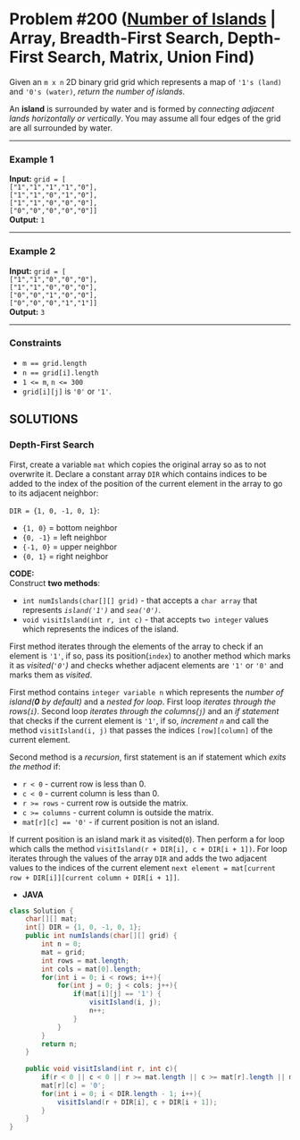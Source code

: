 # Problem #200 ([Number of Islands](https://leetcode.com/problems/number-of-islands) | Array, Breadth-First Search, Depth-First Search, Matrix, Union Find)

Given an `m x n` 2D binary grid grid which represents a map of `'1's (land)` and `'0's (water)`, *return the number of islands*.

An **island** is surrounded by water and is formed by *connecting adjacent lands horizontally or vertically*. You may assume all four edges of the grid are all surrounded by water.

***

### Example 1
**Input:** `grid = [     ` <br/>
  `["1","1","1","1","0"],` <br/>
  `["1","1","0","1","0"],` <br/>
  `["1","1","0","0","0"],` <br/>
  `["0","0","0","0","0"]]` <br/>
**Output:** `1`

***

### Example 2
**Input:** `grid = [` <br/>
  `["1","1","0","0","0"],` <br/>
  `["1","1","0","0","0"],` <br/>
  `["0","0","1","0","0"],` <br/>
  `["0","0","0","1","1"]]` <br/>
**Output:** `3`

***

### Constraints
- `m == grid.length`
- `n == grid[i].length`
- `1 <= m`, `n <= 300`
- `grid[i][j]` is `'0'` or `'1'`.

## SOLUTIONS

### Depth-First Search

First, create a variable `mat` which copies the original array so as to not overwrite it. Declare a constant array `DIR` which contains indices to be added to the index of the position of the current element in the array to go to its adjacent neighbor:

`DIR = {1, 0, -1, 0, 1}`:
- `{1, 0}` = bottom neighbor
- `{0, -1}` = left neighbor
- `{-1, 0}` = upper neighbor
- `{0, 1}` = right neighbor

**CODE:** <br/>
Construct **two methods**:
- `int numIslands(char[][] grid)` - that accepts a `char array` that represents *`island('1')`* and *`sea('0')`*.
- `void visitIsland(int r, int c)` - that accepts `two integer` values which represents the indices of the island.

First method iterates through the elements of the array to check if an element is `'1'`, if so, pass its position(`index`) to another method which marks it as *visited(`'0'`)* and checks whether adjacent elements are `'1'` or `'0'` and marks them as *visited*.

First method contains `integer variable n` which represents the *number of island(**0** by default)* and a *nested for loop*. First loop *iterates through the rows(`i`)*. Second loop *iterates through the columns(`j`)* and an *if statement* that checks if the current element is `'1'`, if so, *increment `n`* and call the method `visitIsland(i, j)` that passes the indices `[row][column]` of the current element.

Second method is a *recursion*, first statement is an if statement which *exits the method* if:
- `r < 0` - current row is less than 0. <br/>
- `c < 0` - current column is less than 0. <br/>
- `r >= rows` - current row is outside the matrix. <br/>
- `c >= columns` - current column is outside the matrix. <br/>
- `mat[r][c] == '0'` - if current position is not an island.

If current position is an island mark it as visited(`0`). Then perform a for loop which calls the method `visitIsland(r + DIR[i], c + DIR[i + 1])`. For loop iterates through the values of the array `DIR` and adds the two adjacent values to the indices of the current element `next element = mat[current row + DIR[i]][current column + DIR[i + 1]]`.

- **JAVA**
```java
class Solution {
    char[][] mat;
    int[] DIR = {1, 0, -1, 0, 1};
    public int numIslands(char[][] grid) {
        int n = 0;
        mat = grid;
        int rows = mat.length;
        int cols = mat[0].length;
        for(int i = 0; i < rows; i++){
            for(int j = 0; j < cols; j++){
                if(mat[i][j] == '1') {
                    visitIsland(i, j);
                    n++;
                }
            }
        }
        return n;
    }
    
    public void visitIsland(int r, int c){
        if(r < 0 || c < 0 || r >= mat.length || c >= mat[r].length || mat[r][c] == '0') return;
        mat[r][c] = '0';
        for(int i = 0; i < DIR.length - 1; i++){
            visitIsland(r + DIR[i], c + DIR[i + 1]);
        }
    }
}
```
